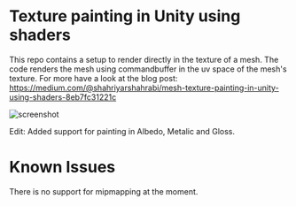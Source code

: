 Texture painting in Unity using shaders
=================

This repo contains a setup to render directly in the texture of a mesh. The code renders the mesh using commandbuffer in the uv space of the mesh's texture. For more have a look at the blog post: https://medium.com/@shahriyarshahrabi/mesh-texture-painting-in-unity-using-shaders-8eb7fc31221c

![screenshot](https://i.imgur.com/cAA22EW.gif)


Edit: Added support for painting in Albedo, Metalic and Gloss.

Known Issues
=================
There is no support for mipmapping at the moment. 
